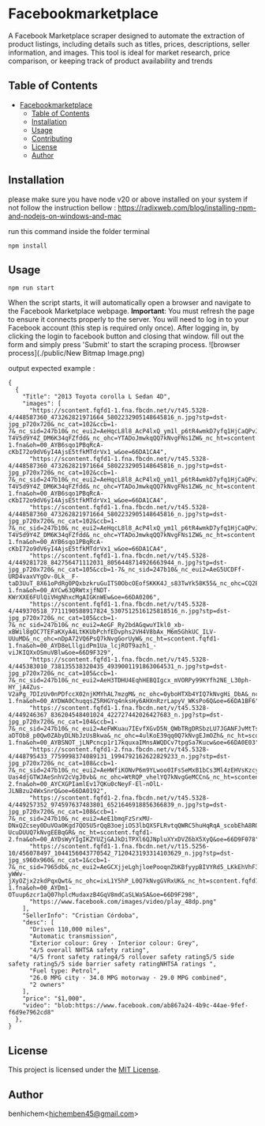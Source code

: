 # Facebookmarketplace

A Facebook Marketplace scraper designed to automate the extraction of product listings, including details such as titles, prices, descriptions, seller information, and images. This tool is ideal for market research, price comparison, or keeping track of product availability and trends

## Table of Contents
- [Facebookmarketplace](#param-githubrepo--replace------titlecase)
  - [Table of Contents](#table-of-contents)
  - [Installation](#installation)
  - [Usage](#usage)
  - [Contributing](#contributing)
  - [License](#license)
  - [Author](#author)

## Installation
please make sure you have node v20 or above installed on your system 
if not follow the instruction bellow : https://radixweb.com/blog/installing-npm-and-nodejs-on-windows-and-mac

run this command inside the folder terminal 
```
npm install
```
## Usage


```
npm run start

```
When the script starts, it will automatically open a browser and navigate to the Facebook Marketplace webpage.
**Important**: You must refresh the page to ensure it connects properly to the server.
You will need to log in to your Facebook account (this step is required only once). After logging in, by clicking the login to facebook button and closing that window.
fill out the form and simply press 'Submit' to start the scraping process.
![browser process](./public/New Bitmap Image.png)

output expected example : 
```
{
  {
    "Title": "2013 Toyota corolla L Sedan 4D",
    "images": [
      "https://scontent.fqfd1-1.fna.fbcdn.net/v/t45.5328-4/448587360_473262821971664_5802232905148645816_n.jpg?stp=dst-jpg_p720x720&_nc_cat=102&ccb=1-7&_nc_sid=247b10&_nc_eui2=AeHqcL8l8_AcP4lxQ_ym1l_p6tR4wmkD7yfq1HjCaQPvJ5UTgz6j4Le0jSNUKxO7Q-T4V5d9Y4Z_DM6K34qFZfdd&_nc_ohc=YTADoJmwkqQQ7kNvgFNs1ZW&_nc_ht=scontent.fqfd1-1.fna&oh=00_AYB6sqo1PBqRcA-cKbI72o9dV6yI4AjsE5tfkMTdrVx1_w&oe=66DA1CA4",
      "https://scontent.fqfd1-1.fna.fbcdn.net/v/t45.5328-4/448587360_473262821971664_5802232905148645816_n.jpg?stp=dst-jpg_p720x720&_nc_cat=102&ccb=1-7&_nc_sid=247b10&_nc_eui2=AeHqcL8l8_AcP4lxQ_ym1l_p6tR4wmkD7yfq1HjCaQPvJ5UTgz6j4Le0jSNUKxO7Q-T4V5d9Y4Z_DM6K34qFZfdd&_nc_ohc=YTADoJmwkqQQ7kNvgFNs1ZW&_nc_ht=scontent.fqfd1-1.fna&oh=00_AYB6sqo1PBqRcA-cKbI72o9dV6yI4AjsE5tfkMTdrVx1_w&oe=66DA1CA4",
      "https://scontent.fqfd1-1.fna.fbcdn.net/v/t45.5328-4/448587360_473262821971664_5802232905148645816_n.jpg?stp=dst-jpg_p720x720&_nc_cat=102&ccb=1-7&_nc_sid=247b10&_nc_eui2=AeHqcL8l8_AcP4lxQ_ym1l_p6tR4wmkD7yfq1HjCaQPvJ5UTgz6j4Le0jSNUKxO7Q-T4V5d9Y4Z_DM6K34qFZfdd&_nc_ohc=YTADoJmwkqQQ7kNvgFNs1ZW&_nc_ht=scontent.fqfd1-1.fna&oh=00_AYB6sqo1PBqRcA-cKbI72o9dV6yI4AjsE5tfkMTdrVx1_w&oe=66DA1CA4",
      "https://scontent.fqfd1-1.fna.fbcdn.net/v/t45.5328-4/449281728_842756471112031_8056448714926663944_n.jpg?stp=dst-jpg_p720x720&_nc_cat=105&ccb=1-7&_nc_sid=247b10&_nc_eui2=AeG5UCDFf-URD4vaxVYgOv-0Lk__F-taD3UuT_8X61oPdRg0PQxbzkruGuITS0ObcOEofSKKK4J_s83TwYk58K55&_nc_ohc=CQ2EEUnh8jAQ7kNvgEFO9M0&_nc_ht=scontent.fqfd1-1.fna&oh=00_AYCw63QRWtxjfNDT-KWrXXE6FUlQiVHgNhxcMgAIGKnWEw&oe=66DA0206",
      "https://scontent.fqfd1-1.fna.fbcdn.net/v/t45.5328-4/449370518_7711190588917824_5307512516125818516_n.jpg?stp=dst-jpg_p720x720&_nc_cat=105&ccb=1-7&_nc_sid=247b10&_nc_eui2=AeGF_Ry2bdAGqwuYIkl0_xb-xBWil8gOC7TEFaKXyA4LtKKUbPchfEDvphs2VH4V8bAx_M6m5GhkUC_ILV-UUuMD&_nc_ohc=nDpA72VQ6PsQ7kNvgGorUyW&_nc_ht=scontent.fqfd1-1.fna&oh=00_AYD8eLllgidPm1Ua_lcjROT9azh1_-viJKIQXxOSmuVBlw&oe=66D9F329",
      "https://scontent.fqfd1-1.fna.fbcdn.net/v/t45.5328-4/445383010_738135538320435_4939001191863064531_n.jpg?stp=dst-jpg_p720x720&_nc_cat=105&ccb=1-7&_nc_sid=247b10&_nc_eui2=AeH3TDHU4EqhHEBQIgcx_mVORPy99KYfh2NE_L30ph-HY_jA4Zus-V2aPg_7DIzUv0nPDfccX02njKMYhAL7mzgM&_nc_ohc=0yboHTXb4YIQ7kNvgHi_DbA&_nc_ht=scontent.fqfd1-1.fna&oh=00_AYDWA0ChuqqsZ5RHGYq4nksHy6AHXnRzrLapyV_WKsPo6Q&oe=66DA1BF6",
      "https://scontent.fqfd1-1.fna.fbcdn.net/v/t45.5328-4/449246367_836204548401024_422727442026427683_n.jpg?stp=dst-jpg_p720x720&_nc_cat=104&ccb=1-7&_nc_sid=247b10&_nc_eui2=AeFWKuau7IEvfXGvD5N_QWbTRgDRSbzLU7JGANFJvMtTslajLXQD7VgKoke-aDTOb8_p0Qw0ZAbyDLNbJzUsBkwa&_nc_ohc=4ulKoE39qq0Q7kNvgEJmOZh&_nc_ht=scontent.fqfd1-1.fna&oh=00_AYBSNOT_jLNPcncp1r17kquxaIMnsAWQDCv7tpgSa7Kucw&oe=66DA0E03",
      "https://scontent.fqfd1-2.fna.fbcdn.net/v/t45.5328-4/448795433_7759998374089131_1994792162622829233_n.jpg?stp=dst-jpg_p720x720&_nc_cat=108&ccb=1-7&_nc_sid=247b10&_nc_eui2=AeHWfiKONvP6m9YLwoo0IFsSeMxB1bCs3Ml4zEHVsKzcyXOmfXn97wBMBVVdXaB-Uas4djGTWJAeSnhV2cVgJ0vb&_nc_ohc=WtRQP_vhelYQ7kNvgGeMCCn&_nc_ht=scontent.fqfd1-2.fna&oh=00_AYCXGPIamlEv17QKu0cNeyF-El-nOlL-JLNBzu24WxSnrQ&oe=66DA0192",
      "https://scontent.fqfd1-2.fna.fbcdn.net/v/t45.5328-4/449257352_974597637483801_6521646918856366839_n.jpg?stp=dst-jpg_p720x720&_nc_cat=108&ccb=1-7&_nc_sid=247b10&_nc_eui2=AeE1bmqFzSrxMU-DNxQZcsey0DuVOa0Kgd7QO5U5rQqB3oejiOS3lbQXSFLRvtqQWRC5huHqRqA_scobEhA8RQtG&_nc_ohc=oBRH-UcuDUUQ7kNvgEEBqGR&_nc_ht=scontent.fqfd1-2.fna&oh=00_AYDsWyYIgIKZYUZjGAJkDiTPXl6QJNpluXYxDVZ6bX5XyQ&oe=66D9F078",
      "https://scontent.fqfd1-1.fna.fbcdn.net/v/t15.5256-10/456078497_1044156043770542_7120423193314103629_n.jpg?stp=dst-jpg_s960x960&_nc_cat=1&ccb=1-7&_nc_sid=7965db&_nc_eui2=AeGCXjjeLghjloePooqnZbKBfyypBIVYRd5_LKkEhVhF3vqXXRuIgNhx68oVv4sXg-yWWv-jXyOZjx2zkdPqxQwt&_nc_ohc=ixL1Y5hP_L0Q7kNvgGVRxUK&_nc_ht=scontent.fqfd1-1.fna&oh=00_AYDm1-OTuup6zcr1aQ07hplcMudaxzB4GqV8mdCaSLWaSA&oe=66D9F298",
      "https://www.facebook.com/images/video/play_48dp.png"
    ],
    "SellerInfo": "Cristian Córdoba",
    "desc": [
      "Driven 110,000 miles",
      "Automatic transmission",
      "Exterior colour: Grey · Interior colour: Grey",
      "4/5 overall NHTSA safety rating",
      "4/5 front safety rating4/5 rollover safety rating5/5 side safety rating5/5 side barrier safety ratingNHTSA ratings ",
      "Fuel type: Petrol",
      "26.0 MPG city · 34.0 MPG motorway · 29.0 MPG combined",
      "2 owners"
    ],
    "price": "$1,000",
    "video": "blob:https://www.facebook.com/ab867a24-4b9c-44ae-9fef-f6d9e7962cd8"
  },
}
```


## License
This project is licensed under the [MIT License](./LICENSE).

## Author
benhichem<<hichemben45@gmail.com>>
